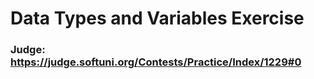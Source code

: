 # Data Types and Variables Exercise
### Judge: https://judge.softuni.org/Contests/Practice/Index/1229#0
